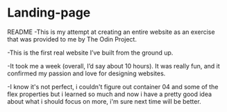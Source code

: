 # Landing-page
README
-This is my attempt at creating an entire website as an exercise that was provided to me by The Odin Project.

-This is the first real website I’ve built from the ground up.

-It took me a week (overall, I’d say about 10 hours). It was really fun, and it confirmed my passion and love for designing websites.

-I know it's not perfect, i couldn't figure out container 04 and some of the flex properties but i learned so much and now i have a pretty good idea about what i should focus on more, i'm sure next time will be better. 